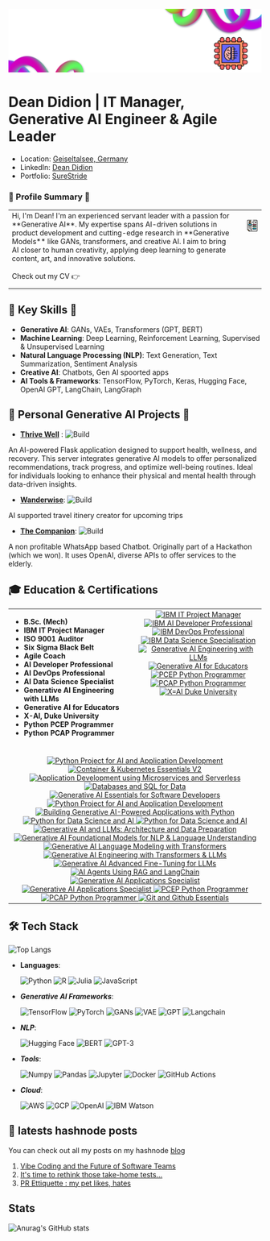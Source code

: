 ![Logo](static/new_logo.png)


# Dean Didion | IT Manager, Generative AI Engineer & Agile Leader
- Location: [Geiseltalsee, Germany](https://maps.app.goo.gl/61NqPRHPHN3MeHNV6)  
- LinkedIn: [Dean Didion](https://www.linkedin.com/in/deandidion/)
- Portfolio: [SureStride](https://www.surestride.net/)

### 🚀 Profile Summary 🚀

<table style="border-collapse: collapse; width: 100%;">
  <tr>
    <td style="vertical-align: top; padding-right: 20px; padding-bottom: 10px;">
      Hi, I'm Dean! I'm an experienced servant leader with a passion for **Generative AI**.  
      My expertise spans AI-driven solutions in product development and cutting-edge research  
      in **Generative Models** like GANs, transformers, and creative AI.  
      I aim to bring AI closer to human creativity, applying deep learning  
      to generate content, art, and innovative solutions.<br><br>
      Check out my CV 👉
    </td>
    <td style="vertical-align: top; text-align: center; padding-bottom: 10px;">  
      <br>
      <a href="https://github.com/MightContainNuts/MightContainNuts/blob/main/static/20250502_CV_ENG_DD.pdf">
        <img src="static/CV.png" alt="Click to view my CV" width="150">
      </a>
    </td>
  </tr>
</table>


## 🌟 Key Skills 🌟
- **Generative AI**: GANs, VAEs, Transformers (GPT, BERT)
- **Machine Learning**: Deep Learning, Reinforcement Learning, Supervised & Unsupervised Learning
- **Natural Language Processing (NLP)**: Text Generation, Text Summarization, Sentiment Analysis
- **Creative AI**: Chatbots, Gen AI spoorted apps
- **AI Tools & Frameworks**: TensorFlow, PyTorch, Keras, Hugging Face, OpenAI GPT, LangChain, LangGraph

## 🚀 Personal Generative AI Projects 🚀
- **[Thrive Well](https://github.com/MightContainNuts/thrive_well)** :  ![Build](https://img.shields.io/badge/build-passing-brightgreen)

An AI-powered Flask application designed to support health, wellness, and recovery. This server integrates generative AI models to offer personalized recommendations, track progress, and optimize well-being routines. Ideal for individuals looking to enhance their physical and mental health through data-driven insights.

- **[Wanderwise](https://github.com/MightContainNuts/wanderwise)**: ![Build](https://img.shields.io/badge/build-passing-brightgreen)

AI supported travel itinery creator for upcoming trips

- **[The Companion](https://github.com/yhupe/the-companion)**: ![Build](https://img.shields.io/badge/build-passing-brightgreen)
  
A non profitable WhatsApp based Chatbot. Originally part of a Hackathon (which we won). It uses OpenAI, diverse APIs to offer services to the elderly.   


## 🎓 Education & Certifications

<table style="border-collapse: collapse; width: 100%;">
  <tr>
    <!-- Left Column: Academic & Professional Certifications -->
    <td style="vertical-align: top; padding-right: 20px; width: 50%;">
      <ul>            
          <li><strong>B.Sc. (Mech)</strong> <br></li>
          <li><strong>IBM IT Project Manager</strong><br></li>
          <li><strong>ISO 9001 Auditor</strong> <br></li>
          <li><strong>Six Sigma Black Belt</strong> <br></li>
          <li><strong>Agile Coach</strong> <br></li>
          <li><strong>AI Developer Professional</strong> <br></li>
          <li><strong>AI DevOps Professional</strong> <br></li>
          <li><strong>AI Data Science Specialist</strong> <br></li>
          <li><strong>Generative AI Engineering with LLMs</strong> <br></li>
          <li><strong>Generative AI for Educators</strong> <br></li>
          <li><strong>X-AI, Duke University</strong> <br></li>
          <li><strong>Python PCEP Programmer</strong> <br></li>
          <li><strong>Python PCAP Programmer</strong><br> </li>
      </ul>
    </td>
    <!-- Right Column: Professional Certifications with Links -->
    <td style="vertical-align: top; text-align: center; width: 50%;">
      <a href="https://coursera.org/share/37c310336e70f76c7f93eafa0788851a">
          <img src="static/cert.png" alt="IBM IT Project Manager" width="100">
      </a>
      <a href="https://coursera.org/share/20b0655ae5f74388ca2134578d180366">
        <img src="static/cert.png" alt="IBM AI Developer Professional" width="100">
      </a>
      <a href="https://coursera.org/share/1b4e7da361d1dae605841797cb7aee9c">
        <img src="static/cert.png" alt="IBM DevOps Professional" width="100">
      </a>
      <a href="https://coursera.org/share/3eeb9fb9660f140b31e91f1402a3730b">
        <img src="static/cert.png" alt="IBM Data Science Specialisation" width="100">
      </a>
      <a href="https://coursera.org/share/24046cdb5104a1964fe0f4d0caabe515">
        <img src="static/cert.png" alt="Generative AI Engineering with LLMs" width="100">
      </a>
      <a href="https://coursera.org/share/2560ba095a47b19f9daab39235163c84">
        <img src="static/cert.png" alt="Generative AI for Educators" width="100">
      </a>
      <a href="https://verify.openedg.org/?id=f6Z3.q4fe.bNn6">
            <img src="static/cert.png" alt="PCEP Python Programmer" width="100">
      </a>
      <a href="https://verify.openedg.org/?id=4oR8.Ozjw.0bnK">
            <img src="static/cert.png" alt="PCAP Python Programmer" width="100">
      </a>
      <a href="https://coursera.org/share/fff3c4b13a8e10fda521a66e0cb94c35">
            <img src="static/cert.png" alt="X=AI Duke University" width="100">
</a>
</td>
  </tr>

  <!-- Bottom Row: Credly Badges -->
  <tr>
    <td colspan="2" style="text-align: center; padding-top: 20px;">
      <!-- Example Badges (Replace with actual Credly badge links) -->
      <a href="https://www.credly.com/badges/0d7a7e30-7a79-45bf-a527-69fbd353c306">
        <img src="https://images.credly.com/size/80x80/images/33ed2910-9750-4613-aa2a-590e845c6edb/image.png" alt="Python Project for AI and Application Development" width="80">
      </a>
      <a href="https://www.credly.com/badges/4986a243-09dc-4120-a95e-27695155fabf">
        <img src="https://images.credly.com/size/80x80/images/3d10b5f5-387d-4cbf-98ec-a418231fb157/image.png" alt="Container & Kubernetes Essentials V2" width="80">
      </a>
      <a href="https://www.credly.com/badges/ed6b6e87-6a96-4ba6-9b39-37f19812a51d">
        <img src="https://images.credly.com/size/80x80/images/eaaf4a45-b93e-41d1-91d3-d331c6210314/image.png" alt="Application Development using Microservices and Serverless" width="80">
      </a>
      <a href="https://www.credly.com/badges/37d5ec0b-8723-4770-87d0-c8a109c08716">
        <img src="https://images.credly.com/size/80x80/images/f2573aac-d21c-483d-acda-afaa366b4f51/image.png" alt="Databases and SQL for Data" width="80">
      </a>
      <a href="https://www.credly.com/earner/earned/badge/964e2868-cd88-4477-b76e-9f9328837d67">
        <img src="https://images.credly.com/size/80x80/images/afaacd18-d4a9-48af-b54c-846615756ec7/image.png" alt="Generative AI Essentials for Software Developers" width="80">
      </a>
        <a href="https://www.credly.com/badges/0d7a7e30-7a79-45bf-a527-69fbd353c306">
            <img src="https://images.credly.com/size/80x80/images/33ed2910-9750-4613-aa2a-590e845c6edb/image.png" alt="Python Project for AI and Application Development" width="80">
      <a href="https://www.credly.com/badges/e9bd5a54-aab2-449e-b74b-0cb52b1378a4">
        <img src="https://images.credly.com/size/80x80/images/e462102c-b2ee-4208-aca0-b58f53331266/image.png" alt="Building Generative AI-Powered Applications with Python" width="80">
      </a>
      <a href="https://www.credly.com/badges/246b8986-6d60-43e2-a996-06e3713e75a3">
        <img src="https://images.credly.com/size/80x80/images/40bee502-a5b3-4365-90e7-57eed5067594/image.png" alt="Python for Data Science and AI" width="80">
      </a>
      <a href="https://www.credly.com/badges/c8d1e957-3030-4887-b7e8-b57791a9015e">
        <img src="https://images.credly.com/size/80x80/images/950038fc-2519-4f79-8827-f71caf0f5095/image.png" alt="Python for Data Science and AI" width="80">
      </a>
       <a href="https://www.credly.com/badges/6dcd886d-f394-43e0-94b3-558e17e4b28d">
        <img src="https://images.credly.com/size/80x80/images/a9f5d0ac-5ee8-47a6-a9df-09468f26e401/image.png" alt="Generative AI and LLMs: Architecture and Data Preparation" width="80">
      </a>
      <a href="https://www.credly.com/badges/f8476783-20c1-488a-b4fc-6f6b60d44466">
        <img src="https://images.credly.com/size/80x80/images/954a697e-66c0-45c3-8681-ced968dfa73e/blob" alt="Generative AI Foundational Models for NLP & Language Understanding" width="80">
      </a>
       <a href="https://www.credly.com/badges/b963ddb5-e3b1-4417-99d1-af7d4e3b369e">
        <img src="https://images.credly.com/size/80x80/images/bc7582ae-95c6-4e92-a425-d355c65b7d10/image.png" alt="Generative AI Language Modeling with Transformers" width="80">
      </a>
      <a href="https://www.credly.com/earner/earned/badge/1c24ecb7-cacd-4dda-9f45-8e2d3767bb3c">
        <img src="https://images.credly.com/size/80x80/images/6387f397-234b-480c-a0a0-4f9d6f8654a8/blob" alt="Generative AI Engineering with Transformers & LLMs" width="80">
      </a>
      <a href="https://www.credly.com/badges/5e26e094-0db1-43c2-aa61-697fa0371897">
        <img src="https://images.credly.com/size/80x80/images/e61e6ff9-3502-4d64-b726-64f932ffbf02/Coursera_20Generative_20AI_20Advanced_20Fine_20Tuning_20for_20LLMs.png" alt="Generative AI Advanced Fine-Tuning for LLMs" width="80">
      </a>
      <a href="https://www.credly.com/badges/4d8bc2fc-bc02-4dc2-b85f-27b2c5f8d802">
        <img src="https://images.credly.com/size/80x80/images/bc1ee755-d8b5-4068-91fa-60a6e05f12dc/Coursera_20AI_20Agents_20Using_20RAG_20and_20LangChain.png" alt="AI Agents Using RAG and LangChain" width="80">
      </a>
      <a href="https://www.credly.com/badges/3de70507-dab7-4626-a4d2-2af116b66d26">
        <img src="https://images.credly.com/size/80x80/images/cdb44549-e7b6-47e7-a21f-160cecf8f38f/Coursera_20Generative_20AI_20Applications_20Specialist.png" alt="Generative AI Applications Specialist" width="80">
      </a>
      <a href="https://www.credly.com/badges/3de70507-dab7-4626-a4d2-2af116b66d26">
            <img src="https://images.credly.com/size/80x80/images/cdb44549-e7b6-47e7-a21f-160cecf8f38f/Coursera_20Generative_20AI_20Applications_20Specialist.png" alt="Generative AI Applications Specialist" width="80">
        </a>
      <a href="https://www.credly.com/earner/earned/badge/e8b057d3-3e2f-430c-8641-8da8e6a2ae7d">
        <img src="https://images.credly.com/size/80x80/images/b790eb12-ecb3-4b94-89be-61aa40c92e7c/image.png" alt="PCEP Python Programmer" width="80">
      </a>
      <a href="https://www.credly.com/earner/earned/badge/fa9038e4-ae59-4f07-a6fe-6bb3be4fa225">
        <img src="https://images.credly.com/size/80x80/images/4e248e82-9e87-4a63-9263-250fafe5fb1f/image.png" alt="PCAP Python Programmer" width="80">
      </a>
      <a href="https;//www.credly.com/earner/earned/badge/415f5418-7d89-4280-a7bb-a90b381b067f">
        <img src="https://images.credly.com/size/80x80/images/9a0255eb-a47d-4f3a-9611-243bfe3eb9e4/image.png" alt="Git and Github Essentials" width="80">
      </a> 
</td>
  </tr>
</table>


## 🛠 Tech Stack
![Top Langs](https://github-readme-stats.vercel.app/api/top-langs/?username=MightContainNuts&layout=compact&theme=radical)

- **Languages**:
  
  ![Python](https://img.shields.io/badge/Python-3.12-blue)
  ![R](https://img.shields.io/badge/R-4.0.5-blue)
  ![Julia](https://img.shields.io/badge/Julia-1.11-green)
  ![JavaScript](https://img.shields.io/badge/JavaScript-ES6-yellow)

- ***Generative AI Frameworks***:
  
  ![TensorFlow](https://img.shields.io/badge/TensorFlow-2.0-green)
  ![PyTorch](https://img.shields.io/badge/PyTorch-1.9-red)
  ![GANs](https://img.shields.io/badge/GANs-black)
  ![VAE](https://img.shields.io/badge/VAE-blue)
  ![GPT](https://img.shields.io/badge/GPT-3.5-orange)
  ![Langchain](https://img.shields.io/badge/Langchain-1.3.3-green)
  

- ***NLP***:
  
  ![Hugging Face](https://img.shields.io/badge/Hugging%20Face-blue)
  ![BERT](https://img.shields.io/badge/BERT-orange)
  ![GPT-3](https://img.shields.io/badge/GPT-3-blue)

- ***Tools***:
  
  ![Numpy](https://img.shields.io/badge/Numpy-1.21-orange)
  ![Pandas](https://img.shields.io/badge/Pandas-1.3.3-blue)
  ![Jupyter](https://img.shields.io/badge/Jupyter-Notebook-yellow)
  ![Docker](https://img.shields.io/badge/Docker-20.10-blue)
  ![GitHub Actions](https://img.shields.io/badge/GitHub%20Actions-2.0-yellowgreen)

- ***Cloud***:
  
  ![AWS](https://img.shields.io/badge/AWS-EC2-orange)
  ![GCP](https://img.shields.io/badge/GCP-Google%20Cloud-blue)
  ![OpenAI](https://img.shields.io/badge/OpenAI-API-blue)
  ![IBM Watson](https://img.shields.io/badge/IBM%20Watson-AI-orange)


## 📝 latests hashnode posts

You can check out all my posts on my hashnode 
[blog](https://surestride.hashnode.dev/?source=top_nav_blog_home)

<!-- BEGIN HASHNODE ARTICLES -->
1. [Vibe Coding and the Future of Software Teams](https://surestride.hashnode.dev/vibe-coding-and-the-future-of-software-teams)
2. [It's time to rethink those take-home tests...](https://surestride.hashnode.dev/its-time-to-rethink-those-take-home-tests)
3. [PR Ettiquette : my pet likes, hates](https://surestride.hashnode.dev/pr-ettiquette-my-pet-likes-hates)
<!-- END HASHNODE ARTICLES -->

## Stats

![Anurag's GitHub stats](https://github-readme-stats.vercel.app/api?username=mightcontainnuts&show_icons=true&theme=radical)
